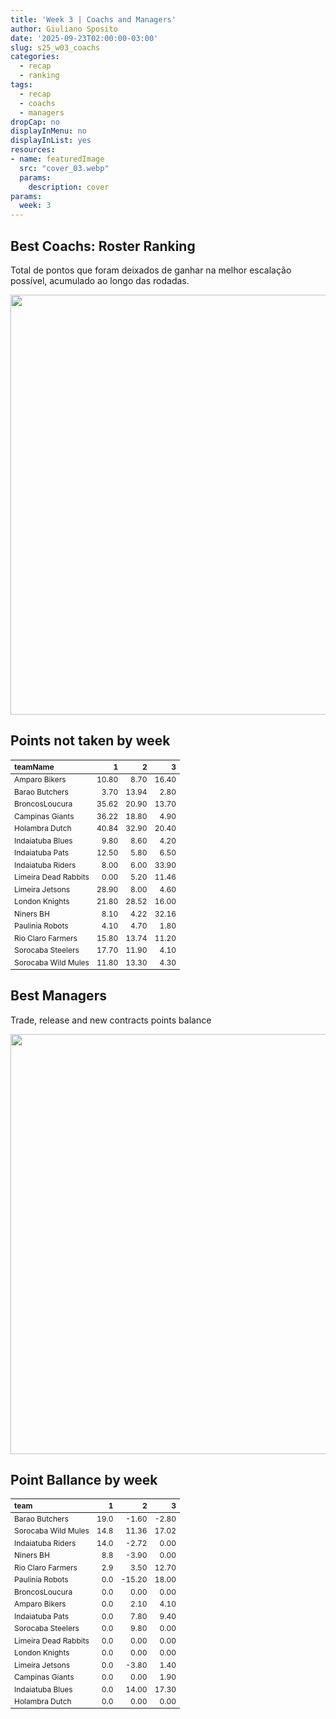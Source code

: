 ```yaml
---
title: 'Week 3 | Coachs and Managers'
author: Giuliano Sposito
date: '2025-09-23T02:00:00-03:00'
slug: s25_w03_coachs
categories:
  - recap
  - ranking
tags:
  - recap
  - coachs
  - managers
dropCap: no
displayInMenu: no
displayInList: yes
resources:
- name: featuredImage
  src: "cover_03.webp"
  params:
    description: cover
params:
  week: 3
--- 
```

<script src="{{< blogdown/postref >}}index_files/kePrint/kePrint.js"></script>
<link href="{{< blogdown/postref >}}index_files/lightable/lightable.css" rel="stylesheet" />
<script src="{{< blogdown/postref >}}index_files/kePrint/kePrint.js"></script>
<link href="{{< blogdown/postref >}}index_files/lightable/lightable.css" rel="stylesheet" />

<!--more-->



## Best Coachs: Roster Ranking

Total de pontos que foram deixados de ganhar na melhor escalação possível, acumulado ao longo das rodadas.

<img src="{{< blogdown/postref >}}index_files/figure-html/bestCoachChart-1.png" width="672" />

## Points not taken by week

<table class="table" style="font-size: 12px; margin-left: auto; margin-right: auto;">
 <thead>
  <tr>
   <th style="text-align:left;"> teamName </th>
   <th style="text-align:right;"> 1 </th>
   <th style="text-align:right;"> 2 </th>
   <th style="text-align:right;"> 3 </th>
  </tr>
 </thead>
<tbody>
  <tr>
   <td style="text-align:left;"> Amparo Bikers </td>
   <td style="text-align:right;"> 10.80 </td>
   <td style="text-align:right;"> 8.70 </td>
   <td style="text-align:right;"> 16.40 </td>
  </tr>
  <tr>
   <td style="text-align:left;"> Barao Butchers </td>
   <td style="text-align:right;"> 3.70 </td>
   <td style="text-align:right;"> 13.94 </td>
   <td style="text-align:right;"> 2.80 </td>
  </tr>
  <tr>
   <td style="text-align:left;"> BroncosLoucura </td>
   <td style="text-align:right;"> 35.62 </td>
   <td style="text-align:right;"> 20.90 </td>
   <td style="text-align:right;"> 13.70 </td>
  </tr>
  <tr>
   <td style="text-align:left;"> Campinas Giants </td>
   <td style="text-align:right;"> 36.22 </td>
   <td style="text-align:right;"> 18.80 </td>
   <td style="text-align:right;"> 4.90 </td>
  </tr>
  <tr>
   <td style="text-align:left;"> Holambra Dutch </td>
   <td style="text-align:right;"> 40.84 </td>
   <td style="text-align:right;"> 32.90 </td>
   <td style="text-align:right;"> 20.40 </td>
  </tr>
  <tr>
   <td style="text-align:left;"> Indaiatuba Blues </td>
   <td style="text-align:right;"> 9.80 </td>
   <td style="text-align:right;"> 8.60 </td>
   <td style="text-align:right;"> 4.20 </td>
  </tr>
  <tr>
   <td style="text-align:left;"> Indaiatuba Pats </td>
   <td style="text-align:right;"> 12.50 </td>
   <td style="text-align:right;"> 5.80 </td>
   <td style="text-align:right;"> 6.50 </td>
  </tr>
  <tr>
   <td style="text-align:left;"> Indaiatuba Riders </td>
   <td style="text-align:right;"> 8.00 </td>
   <td style="text-align:right;"> 6.00 </td>
   <td style="text-align:right;"> 33.90 </td>
  </tr>
  <tr>
   <td style="text-align:left;"> Limeira Dead Rabbits </td>
   <td style="text-align:right;"> 0.00 </td>
   <td style="text-align:right;"> 5.20 </td>
   <td style="text-align:right;"> 11.46 </td>
  </tr>
  <tr>
   <td style="text-align:left;"> Limeira Jetsons </td>
   <td style="text-align:right;"> 28.90 </td>
   <td style="text-align:right;"> 8.00 </td>
   <td style="text-align:right;"> 4.60 </td>
  </tr>
  <tr>
   <td style="text-align:left;"> London Knights </td>
   <td style="text-align:right;"> 21.80 </td>
   <td style="text-align:right;"> 28.52 </td>
   <td style="text-align:right;"> 16.00 </td>
  </tr>
  <tr>
   <td style="text-align:left;"> Niners BH </td>
   <td style="text-align:right;"> 8.10 </td>
   <td style="text-align:right;"> 4.22 </td>
   <td style="text-align:right;"> 32.16 </td>
  </tr>
  <tr>
   <td style="text-align:left;"> Paulinia Robots </td>
   <td style="text-align:right;"> 4.10 </td>
   <td style="text-align:right;"> 4.70 </td>
   <td style="text-align:right;"> 1.80 </td>
  </tr>
  <tr>
   <td style="text-align:left;"> Rio Claro Farmers </td>
   <td style="text-align:right;"> 15.80 </td>
   <td style="text-align:right;"> 13.74 </td>
   <td style="text-align:right;"> 11.20 </td>
  </tr>
  <tr>
   <td style="text-align:left;"> Sorocaba Steelers </td>
   <td style="text-align:right;"> 17.70 </td>
   <td style="text-align:right;"> 11.90 </td>
   <td style="text-align:right;"> 4.10 </td>
  </tr>
  <tr>
   <td style="text-align:left;"> Sorocaba Wild Mules </td>
   <td style="text-align:right;"> 11.80 </td>
   <td style="text-align:right;"> 13.30 </td>
   <td style="text-align:right;"> 4.30 </td>
  </tr>
</tbody>
</table>

## Best Managers

Trade, release and new contracts points balance

<img src="{{< blogdown/postref >}}index_files/figure-html/bestManagerChart-1.png" width="672" />


## Point Ballance by week

<table class="table" style="font-size: 12px; margin-left: auto; margin-right: auto;">
 <thead>
  <tr>
   <th style="text-align:left;"> team </th>
   <th style="text-align:right;"> 1 </th>
   <th style="text-align:right;"> 2 </th>
   <th style="text-align:right;"> 3 </th>
  </tr>
 </thead>
<tbody>
  <tr>
   <td style="text-align:left;"> Barao Butchers </td>
   <td style="text-align:right;"> 19.0 </td>
   <td style="text-align:right;"> -1.60 </td>
   <td style="text-align:right;"> -2.80 </td>
  </tr>
  <tr>
   <td style="text-align:left;"> Sorocaba Wild Mules </td>
   <td style="text-align:right;"> 14.8 </td>
   <td style="text-align:right;"> 11.36 </td>
   <td style="text-align:right;"> 17.02 </td>
  </tr>
  <tr>
   <td style="text-align:left;"> Indaiatuba Riders </td>
   <td style="text-align:right;"> 14.0 </td>
   <td style="text-align:right;"> -2.72 </td>
   <td style="text-align:right;"> 0.00 </td>
  </tr>
  <tr>
   <td style="text-align:left;"> Niners BH </td>
   <td style="text-align:right;"> 8.8 </td>
   <td style="text-align:right;"> -3.90 </td>
   <td style="text-align:right;"> 0.00 </td>
  </tr>
  <tr>
   <td style="text-align:left;"> Rio Claro Farmers </td>
   <td style="text-align:right;"> 2.9 </td>
   <td style="text-align:right;"> 3.50 </td>
   <td style="text-align:right;"> 12.70 </td>
  </tr>
  <tr>
   <td style="text-align:left;"> Paulinia Robots </td>
   <td style="text-align:right;"> 0.0 </td>
   <td style="text-align:right;"> -15.20 </td>
   <td style="text-align:right;"> 18.00 </td>
  </tr>
  <tr>
   <td style="text-align:left;"> BroncosLoucura </td>
   <td style="text-align:right;"> 0.0 </td>
   <td style="text-align:right;"> 0.00 </td>
   <td style="text-align:right;"> 0.00 </td>
  </tr>
  <tr>
   <td style="text-align:left;"> Amparo Bikers </td>
   <td style="text-align:right;"> 0.0 </td>
   <td style="text-align:right;"> 2.10 </td>
   <td style="text-align:right;"> 4.10 </td>
  </tr>
  <tr>
   <td style="text-align:left;"> Indaiatuba Pats </td>
   <td style="text-align:right;"> 0.0 </td>
   <td style="text-align:right;"> 7.80 </td>
   <td style="text-align:right;"> 9.40 </td>
  </tr>
  <tr>
   <td style="text-align:left;"> Sorocaba Steelers </td>
   <td style="text-align:right;"> 0.0 </td>
   <td style="text-align:right;"> 9.80 </td>
   <td style="text-align:right;"> 0.00 </td>
  </tr>
  <tr>
   <td style="text-align:left;"> Limeira Dead Rabbits </td>
   <td style="text-align:right;"> 0.0 </td>
   <td style="text-align:right;"> 0.00 </td>
   <td style="text-align:right;"> 0.00 </td>
  </tr>
  <tr>
   <td style="text-align:left;"> London Knights </td>
   <td style="text-align:right;"> 0.0 </td>
   <td style="text-align:right;"> 0.00 </td>
   <td style="text-align:right;"> 0.00 </td>
  </tr>
  <tr>
   <td style="text-align:left;"> Limeira Jetsons </td>
   <td style="text-align:right;"> 0.0 </td>
   <td style="text-align:right;"> -3.80 </td>
   <td style="text-align:right;"> 1.40 </td>
  </tr>
  <tr>
   <td style="text-align:left;"> Campinas Giants </td>
   <td style="text-align:right;"> 0.0 </td>
   <td style="text-align:right;"> 0.00 </td>
   <td style="text-align:right;"> 1.90 </td>
  </tr>
  <tr>
   <td style="text-align:left;"> Indaiatuba Blues </td>
   <td style="text-align:right;"> 0.0 </td>
   <td style="text-align:right;"> 14.00 </td>
   <td style="text-align:right;"> 17.30 </td>
  </tr>
  <tr>
   <td style="text-align:left;"> Holambra Dutch </td>
   <td style="text-align:right;"> 0.0 </td>
   <td style="text-align:right;"> 0.00 </td>
   <td style="text-align:right;"> 0.00 </td>
  </tr>
</tbody>
</table>
